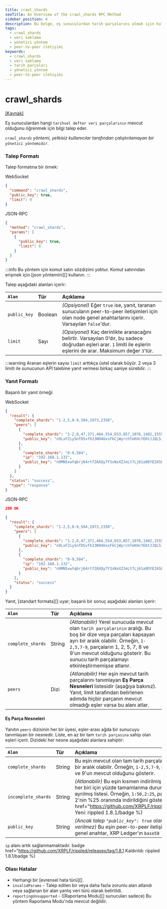 ```yaml
---
title: crawl_shards
seoTitle: An Overview of the crawl_shards RPC Method
sidebar_position: 4
description: Bu belge, eş sunuculardan tarih parçalarını almak için kullanılan crawl_shards yöntemini açıklar. İlgili talep ve yanıt formatlarını içermektedir.
tags: 
  - crawl_shards
  - veri saklama
  - yönetici yöntem
  - peer-to-peer iletişimi
keywords: 
  - crawl_shards
  - veri saklama
  - tarih parçaları
  - yönetici yöntem
  - peer-to-peer iletişimi
---
```


# crawl_shards
[[Kaynak]](https://github.com/XRPLF/rippled/blob/master/src/ripple/rpc/handlers/CrawlShards.cpp "Kaynak")

Eş sunuculardan hangi `tarihsel defter veri parçalarının` mevcut olduğunu öğrenmek için bilgi talep eder.

_`crawl_shards` yöntemi, yetkisiz kullanıcılar tarafından çalıştırılamayan bir `yönetici yöntemidir`._

### Talep Formatı

Talep formatına bir örnek:



WebSocket
```json
{
  "command": "crawl_shards",
  "public_key": true,
  "limit": 0
}
```


JSON-RPC
```json
{
  "method": "crawl_shards",
  "params": [
    {
      "public_key": true,
      "limit": 0
    }
  ]
}
```




:::info
Bu yöntem için komut satırı sözdizimi yoktur. Komut satırından erişmek için [json yöntemini][] kullanın.
:::

Talep aşağıdaki alanları içerir:

| `Alan`  | Tür    | Açıklama                                             |
|:---------|:--------|:--------------------------------------------------------|
| `public_key` | Boolean | _(Opsiyonel)_ Eğer `true` ise, yanıt, taranan sunucuların peer-to-peer iletişimleri için olan node genel anahtarlarını içerir. Varsayılan `false`'dur. |
| `limit`  | Sayı  | _(Opsiyonel)_ Kaç derinlikte aranacağını belirtir. Varsayılan 0’dır, bu sadece doğrudan eşleri arar. `1` limiti ile eşlerin eşlerini de arar. Maksimum değer `3`'tür. |

:::warning
Aranan eşlerin sayısı `limit` arttıkça üstel olarak büyür. 2 veya 3 limiti ile sunucunun API talebine yanıt vermesi birkaç saniye sürebilir.
:::

### Yanıt Formatı

Başarılı bir yanıt örneği:



WebSocket
```json
{
  "result": {
    "complete_shards": "1-2,5,8-9,584,1973,2358",
    "peers": [
      {
        "complete_shards": "1-2,8,47,371,464,554,653,857,1076,1402,1555,1708,1813,1867",
        "public_key": "n9LxFZiySnfDSvfh23N94UxsFkCjWyrchTeKHcYE6tJJQL5iejb2"
      },
      {
        "complete_shards": "8-9,584",
        "ip": "192.168.1.132",
        "public_key": "n9MN5xwYqbrj64rtfZAXQy7Y3sNxXZJeLt7Lj61a9DYEZ4SE2tQQ"
      }
    ]
  },
  "status": "success",
  "type": "response"
}
```


JSON-RPC
```json
200 OK

{
  "result": {
    "complete_shards": "1-2,5,8-9,584,1973,2358",
    "peers": [
      {
        "complete_shards": "1-2,8,47,371,464,554,653,857,1076,1402,1555,1708,1813,1867",
        "public_key": "n9LxFZiySnfDSvfh23N94UxsFkCjWyrchTeKHcYE6tJJQL5iejb2"
      },
      {
        "complete_shards": "8-9,584",
        "ip": "192.168.1.132",
        "public_key": "n9MN5xwYqbrj64rtfZAXQy7Y3sNxXZJeLt7Lj61a9DYEZ4SE2tQQ"
      }
    ],
    "status": "success"
  }
}
```




Yanıt, [standart formata][] uyar; başarılı bir sonuç aşağıdaki alanları içerir:

| `Alan`           | Tür   | Açıklama                                     |
|:------------------|:-------|:------------------------------------------------|
| `complete_shards` | String | _(Atlanabilir)_ Yerel sunucuda mevcut olan `tarih parçalarının` aralığı. Bu boş bir dize veya parçaları kapsayan ayrı bir aralık olabilir. Örneğin, `1-2,5,7-9`, parçaların 1, 2, 5, 7, 8 ve 9'un mevcut olduğunu gösterir. Bu sunucu tarih parçalamayı etkinleştirmemişse atlanır. |
| `peers`           | Dizi  | _(Atlanabilir)_ Her eşin mevcut tarih parçalarını tanımlayan **Eş Parça Nesneleri** listesidir (aşağıya bakınız). Yanıt, limit tarafından belirlenen adımda hiçbir parçanın mevcut olmadığı eşler varsa bu alanı atlar. |

#### Eş Parça Nesneleri

Yanıtın `peers` dizisinin her bir üyesi, eşler-arası ağda bir sunucuyu tanımlayan bir nesnedir. Liste, en az bir tam `tarih parçasına` sahip olan eşleri içerir. Dizideki her nesne aşağıdaki alanlara sahiptir:

| `Alan`   | Tür   | Açıklama                                             |
|:----------|:-------|:--------------------------------------------------------|
| `complete_shards` | String | Bu eşin mevcut olan tam tarih parçalarının aralığı. Bu ayrı bir aralık olabilir. Örneğin, `1-2,5,7-9`, parçaların 1, 2, 5, 7, 8 ve 9'un mevcut olduğunu gösterir. |
| `incomplete_shards` | String | _(Atlanabilir)_ Bu eşin kısmen indirilmiş tarih parçalarının ve her biri için yüzde tamamlanma durumunun virgülle ayrılmış listesi. Örneğin, `1:50,2:25`, parça 1'in %50, parça 2'nin %25 oranında indirildiğini gösterir. badge href="https://github.com/XRPLF/rippled/releases/tag/1.8.1 Yeni: rippled 1.8.1/badge %} |
| `public_key` | String | _(Ancak talep `"public_key": true` olarak belirtilmişse verilmez)_ Bu eşin peer-to-peer iletişimi için kullandığı genel anahtar, XRP Ledger'ın `base58 formatında`. |

`ip` alanı artık sağlanmamaktadır. badge href="https://github.com/XRPLF/rippled/releases/tag/1.8.1 Kaldırıldı: rippled 1.8.1/badge %}

### Olası Hatalar

- Herhangi bir [evrensel hata türü][].
- `invalidParams` - Talep edilen bir veya daha fazla zorunlu alan atlandı veya sağlanan bir alan yanlış veri türü olarak belirtildi.
- `reportingUnsupported` - ([Raporlama Modu][] sunucuları sadece) Bu yöntem Raporlama Modu'nda mevcut değildir.

